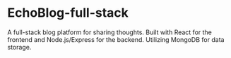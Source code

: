 # EchoBlog-full-stack
A full-stack blog platform for sharing thoughts. Built with React for the frontend and Node.js/Express for the backend. Utilizing MongoDB for data storage.
